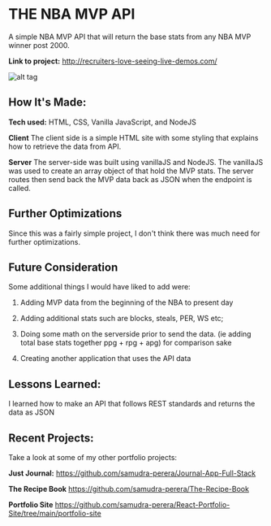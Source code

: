 # THE NBA MVP API
A simple NBA MVP API that will return the base stats from any NBA MVP winner post 2000. 

**Link to project:** http://recruiters-love-seeing-live-demos.com/

![alt tag](http://placecorgi.com/1200/650)

## How It's Made:

**Tech used:** HTML, CSS, Vanilla JavaScript, and NodeJS

**Client**
The client side is a simple HTML site with some styling that explains how to retrieve the data from API.

**Server**
The server-side was built using vanillaJS and NodeJS. The vanillaJS was used to create an array object of that hold the MVP stats. The server routes then send back the MVP data back as JSON when the endpoint is called.

## Further Optimizations

Since this was a fairly simple project, I don't think there was much need for further optimizations.


## Future Consideration

Some additional things I would have liked to add were: 

1. Adding MVP data from the beginning of the NBA to present day

2. Adding additional stats such are blocks, steals, PER, WS etc;

3. Doing some math on the serverside prior to send the data. (ie adding total base stats together ppg + rpg + apg) for comparison sake

4. Creating another application that uses the API data

## Lessons Learned:
I learned how to make an API that follows REST standards and returns the data as JSON

## Recent Projects:
Take a look at some of my other portfolio projects:

**Just Journal:** https://github.com/samudra-perera/Journal-App-Full-Stack

**The Recipe Book** https://github.com/samudra-perera/The-Recipe-Book

**Portfolio Site** https://github.com/samudra-perera/React-Portfolio-Site/tree/main/portfolio-site
